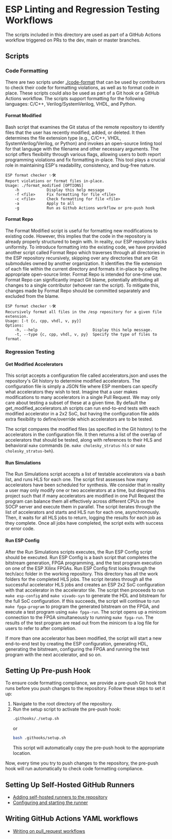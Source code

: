 # ESP Linting and Regression Testing Workflows
The scripts included in this directory are used as part of a GitHub Actions workflow triggered on PRs to the dev, main or master branches.

## Scripts
### Code Formatting
There are two scripts under [./code-format](https://github.com/marianabuhazi/esp/blob/scripts-05-07/utils/scripts/actions-pipeline/code-format/) that can be used by contributors to check their code for formatting violations, as well as to format code in place. These scripts could also be used as part of a Git hook or a GitHub Actions workflow.
The scripts support formatting for the following languages: C/C++, Verilog/SystemVerilog, VHDL, and Python. 

#### Format Modified    
Bash script that examines the Git status of the remote repository to identify files that the user has recently modified, added, or deleted. It then determines the file extension type (e.g., C/C++, VHDL, SystemVerilog/Verilog, or Python) and invokes an open-source linting tool for that language with the filename and other necessary arguments. The script offers flexibility through various flags, allowing users to both report programming violations and fix formatting in-place. This tool plays a crucial role in maintaining ESP's readability, consistency, and bug-free nature. 
``` 
ESP format checker ✨🛠️
Report violations or format files in-place.
Usage: ./format_modified [OPTIONS]
    -h            Display this help message
    -f <file>     Fix formatting for file <file>
    -c <file>     Check formatting for file <file>
    -a            Apply to all
    -g            Run as Github Actions workflow or pre-push hook
```

#### Format Repo
The Format Modified script is useful for formatting new modifications to existing code. However, this implies that the code in the repository is already properly structured to begin with. In reality, our ESP repository lacks uniformity. To introduce formatting into the existing code, we have provided another script called Format Repo which traverses through all directories in the ESP repository recursively, skipping over any directories that are Git submodules owned by another organization. It identifies the file extension of each file within the current directory and formats it in-place by calling the appropriate open-source linter. 
Format Repo is intended for one-time use. Format Repo can significantly impact Git blame, potentially attributing all changes to a single contributor (whoever ran the script). To mitigate this, changes made by Format Repo should be committed separately and excluded from the blame.
``` 
ESP format checker ✨🛠️
Recursively format all files in the /esp repository for a given file extension.
Usage: [-t {c, cpp, vhdl, v, py}]
Options:
    -h, --help                        Display this help message.
    -t, --type {c, cpp, vhdl, v, py}  Specify the type of files to format.
```

### Regression Testing

#### Get Modified Accelerators
This script accepts a configuration file called accelerators.json and uses the repository's Git history to determine modified accelerators. The configuration file is simply a JSON file where ESP members can specify what accelerators they wish to test. Imagine that a user makes modifications to many accelerators in a single Pull Request. We may only care about testing a subset of these at a given time.
By default the get_modified_accelerators.sh scripts can run end-to-end tests with each modified accelerator in a 2x2 SoC, but having the configuration file adds extra flexibility to define/override which accelerators are to be tested.

The script compares the modified files (as specified in the Git history) to the accelerators in the configuration file. It then returns a list of the overlap of accelerators that should be tested, along with references to their HLS and behavioral `make` commands (ie. `make cholesky_stratus-hls` or `make cholesky_stratus-beh`).

#### Run Simulations
The Run Simulations script accepts a list of testable accelerators via a bash list, and runs HLS for each one. The script first assesses how many accelerators have been scheduled for synthesis.
We consider that in reality a user may only modify one or two accelerators at a time, but designed this project such that if many accelerators are modified in one Pull Request
the program can balance them all effectively across different CPUs on the SOCP server and execute them in parallel. The script iterates through the list of accelerators
and starts and HLS run for each one, asynchronously. Then, it waits for all HLS jobs to return, logging the results for each job as they complete. Once all jobs have
completed, the script exits with success or error code.

#### Run ESP Config
After the Run Simulations scripts executes, the Run ESP Config script should be executed. Run ESP Config is a bash script that completes the bitstream generation,
FPGA programming, and the test program execution on one of the ESP Xilinx FPGAs. Run ESP Config first looks through the tech/acc folder in the working repository. 
This directory has all the work folders for the completed HLS jobs. The script iterates through all the successful accelerator HLS jobs and creates an ESP 2x2 SoC configuration 
with that accelerator in the accelerator tile. The script then proceeds to run `make esp-config` and `make vivado-syn` to generate the HDL and bitstream for the 
full SoC configuration. If this succeeds, the script will continue to run `make fpga-program` to program the generated bitstream on the FPGA, and execute a test
program using `make fpga-run`. The script opens up a minicom connection to the FPGA simultaneously to running `make fpga-run`. The results of the test program
are read out from the minicom to a log file for users to refer to after completion. 

If more than one accelerator has been modified, the script will start a new end-to-end test by creating the ESP configuration, generating HDL, generating the bitstream,
configuring the FPGA and running the test program with the next accelerator, and so on.


## Setting Up Pre-push Hook

To ensure code formatting compliance, we provide a pre-push Git hook that runs before you push changes to the repository. Follow these steps to set it up:

1. Navigate to the root directory of the repository.
2. Run the setup script to activate the pre-push hook:
    ```bash
    .githooks/./setup.sh
    ```
    or
    ```bash
    bash .githooks/setup.sh
    ```
    This script will automatically copy the pre-push hook to the appropriate location.

Now, every time you try to push changes to the repository, the pre-push hook will run automatically to check code formatting compliance.


## Setting Up Self-Hosted GitHub Runners
- [Adding self-hosted runners to the repository](https://docs.github.com/en/actions/hosting-your-own-runners/managing-self-hosted-runners/adding-self-hosted-runners)
- [Configuring and starting the runner](https://docs.github.com/en/actions/hosting-your-own-runners/managing-self-hosted-runners/adding-self-hosted-runners)


## Writing GitHub Actions YAML workflows
- [Writing on pull_request workflows](https://docs.github.com/en/actions/using-workflows/workflow-syntax-for-github-actions)
